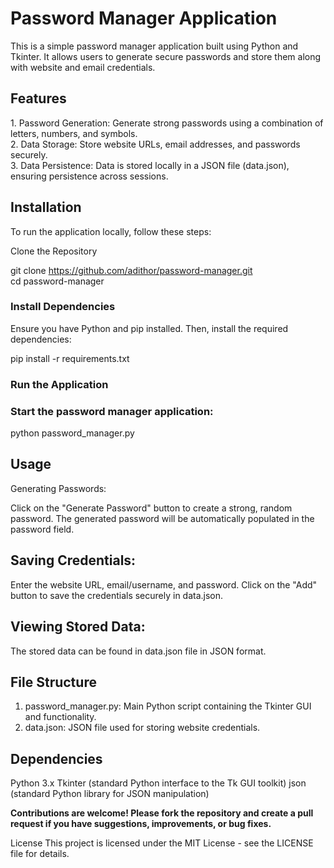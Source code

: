 <h1>Password Manager Application</h1>
This is a simple password manager application built using Python and Tkinter. It allows users to generate secure passwords and store them along with website and email credentials.

<h2>Features</h2>
1. Password Generation: Generate strong passwords using a combination of letters, numbers, and symbols.<br>
2. Data Storage: Store website URLs, email addresses, and passwords securely.<br>
3. Data Persistence: Data is stored locally in a JSON file (data.json), ensuring persistence across sessions.

<h2>Installation</h2>
To run the application locally, follow these steps:

Clone the Repository

git clone https://github.com/adithor/password-manager.git<br>
cd password-manager

<h3>Install Dependencies</h3>

Ensure you have Python and pip installed. Then, install the required dependencies:

pip install -r requirements.txt

<h3>Run the Application</h3>

<h3>Start the password manager application:</h3>

python password_manager.py


<h2>Usage</h2>

Generating Passwords:

Click on the "Generate Password" button to create a strong, random password.
The generated password will be automatically populated in the password field.

<h2>Saving Credentials:</h2>

Enter the website URL, email/username, and password.
Click on the "Add" button to save the credentials securely in data.json.

<h2>Viewing Stored Data:</h2>

The stored data can be found in data.json file in JSON format.

<h2>File Structure</h2>

1. password_manager.py: Main Python script containing the Tkinter GUI and functionality.
2. data.json: JSON file used for storing website credentials.

<h2>Dependencies</h2>

Python 3.x
Tkinter (standard Python interface to the Tk GUI toolkit)
json (standard Python library for JSON manipulation)


<b>Contributions are welcome! Please fork the repository and create a pull request if you have suggestions, improvements, or bug fixes.</b>

License
This project is licensed under the MIT License - see the LICENSE file for details.
